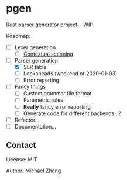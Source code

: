 pgen
====

Rust parser generator project-- WIP

Roadmap:

- [ ] Lexer generation
  - [ ] [Contextual scanning](https://www-users.cs.umn.edu/~evw/pubs/vanwyk07gpce/vanwyk07gpce.pdf)
- [ ] Parser generation
  - [x] SLR table
  - [ ] Lookaheads (weekend of 2020-01-03)
  - [ ] Error reporting
- [ ] Fancy things
  - [ ] Custom grammar file format
  - [ ] Parametric rules
  - [ ] **Really** fancy error reporting
  - [ ] Generate code for different backends...?
- [ ] Refactor...
- [ ] Documentation...

Contact
-------

License: MIT

Author: Michael Zhang